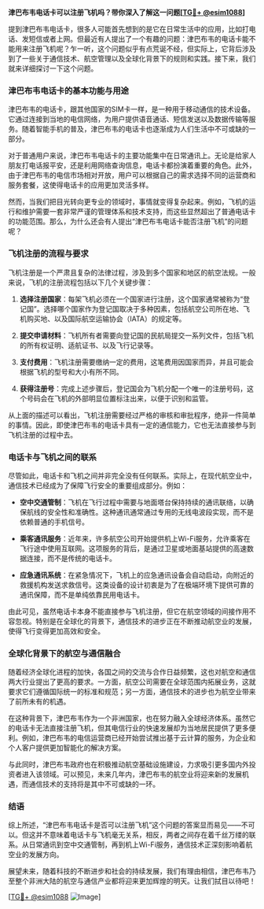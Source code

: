 **津巴布韦电话卡可以注册飞机吗？带你深入了解这一问题[[TG💪+ @esim1088](https://t.me/s/esim1088)]**

提到津巴布韦电话卡，很多人可能首先想到的是它在日常生活中的应用，比如打电话、发短信或者上网。但最近有人提出了一个有趣的问题：津巴布韦的电话卡能不能用来注册飞机呢？乍一听，这个问题似乎有点荒诞不经，但实际上，它背后涉及到了一些关于通信技术、航空管理以及全球化背景下的规则和实践。接下来，我们就来详细探讨一下这个问题。

### 津巴布韦电话卡的基本功能与用途

津巴布韦的电话卡，跟其他国家的SIM卡一样，是一种用于移动通信的技术设备。它通过连接到当地的电信网络，为用户提供语音通话、短信发送以及数据传输等服务。随着智能手机的普及，津巴布韦的电话卡也逐渐成为人们生活中不可或缺的一部分。

对于普通用户来说，津巴布韦电话卡的主要功能集中在日常通讯上。无论是给家人朋友打电话报平安，还是利用网络查询信息，电话卡都扮演着重要的角色。此外，由于津巴布韦的电信市场相对开放，用户可以根据自己的需求选择不同的运营商和服务套餐，这使得电话卡的应用更加灵活多样。

然而，当我们把目光转向更专业的领域时，事情就变得复杂起来。例如，飞机的运行和维护需要一套非常严谨的管理体系和技术支持，而这些显然超出了普通电话卡的功能范围。那么，为什么还会有人提出“津巴布韦电话卡能否注册飞机”的问题呢？

### 飞机注册的流程与要求

飞机注册是一个严肃且复杂的法律过程，涉及到多个国家和地区的航空法规。一般来说，飞机的注册流程包括以下几个关键步骤：

1. **选择注册国家**：每架飞机必须在一个国家进行注册，这个国家通常被称为“登记国”。选择哪个国家作为登记国取决于多种因素，包括航空公司所在地、飞机购买地、以及国际航空运输协会（IATA）的规定等。
   
2. **提交申请材料**：飞机所有者需要向登记国的民航局提交一系列文件，包括飞机的所有权证明、适航证书、以及飞行记录等。

3. **支付费用**：飞机注册需要缴纳一定的费用，这笔费用因国家而异，并且可能会根据飞机的型号和大小有所不同。

4. **获得注册号**：完成上述步骤后，登记国会为飞机分配一个唯一的注册号码，这个号码会在飞机的外部明显位置标注出来，以便于识别和监管。

从上面的描述可以看出，飞机注册需要经过严格的审核和审批程序，绝非一件简单的事情。因此，即使津巴布韦的电话卡具有一定的通信能力，它也无法直接参与到飞机注册的过程中去。

### 电话卡与飞机之间的联系

尽管如此，电话卡和飞机之间并非完全没有任何联系。实际上，在现代航空业中，通信技术已经成为了保障飞行安全的重要组成部分。例如：

- **空中交通管制**：飞机在飞行过程中需要与地面塔台保持持续的通讯联络，以确保航线的安全性和准确性。这种通讯通常通过专用的无线电波段实现，而不是依赖普通的手机信号。
  
- **乘客通讯服务**：近年来，许多航空公司开始提供机上Wi-Fi服务，允许乘客在飞行途中使用互联网。这项服务的背后，是通过卫星或地面基站提供的高速数据连接，而不是传统的电话卡。

- **应急通讯系统**：在紧急情况下，飞机上的应急通讯设备会自动启动，向附近的救援机构发送求救信号。这类设备的设计初衷是为了在极端环境下提供可靠的通讯保障，而不是单纯依靠民用电话卡。

由此可见，虽然电话卡本身不能直接参与飞机注册，但它在航空领域的间接作用不容忽视。特别是在全球化的背景下，通信技术的进步正在不断推动航空业的发展，使得飞行变得更加高效和安全。

### 全球化背景下的航空与通信融合

随着经济全球化进程的加快，各国之间的交流与合作日益频繁，这也对航空和通信两大行业提出了更高的要求。一方面，航空公司需要在全球范围内拓展业务，这就要求它们遵循国际统一的标准和规范；另一方面，通信技术的进步也为航空业带来了前所未有的机遇。

在这种背景下，津巴布韦作为一个非洲国家，也在努力融入全球经济体系。虽然它的电话卡无法直接注册飞机，但其电信行业的快速发展却为当地居民提供了更多便利。例如，津巴布韦的电信运营商已经开始尝试推出基于云计算的服务，为企业和个人客户提供更加智能化的解决方案。

与此同时，津巴布韦政府也在积极推动航空基础设施建设，力求吸引更多国内外投资者进入该领域。可以预见，未来几年内，津巴布韦的航空业将迎来新的发展机遇，而通信技术的支持将是其中不可或缺的一环。

### 结语

综上所述，“津巴布韦电话卡是否可以注册飞机”这个问题的答案显而易见——不可以。但这并不意味着电话卡与飞机毫无关系，相反，两者之间存在着千丝万缕的联系。从日常通讯到空中交通管制，再到机上Wi-Fi服务，通信技术正深刻影响着航空业的发展方向。

展望未来，随着科技的不断进步和社会的持续发展，我们有理由相信，津巴布韦乃至整个非洲大陆的航空与通信产业都将迎来更加辉煌的明天。让我们拭目以待吧！

[[TG💪+ @esim1088](https://t.me/s/esim1088) ![Image](https://i.postimg.cc/4NQfJmqS/Snipaste-2025-05-13-00-14-12.png)]